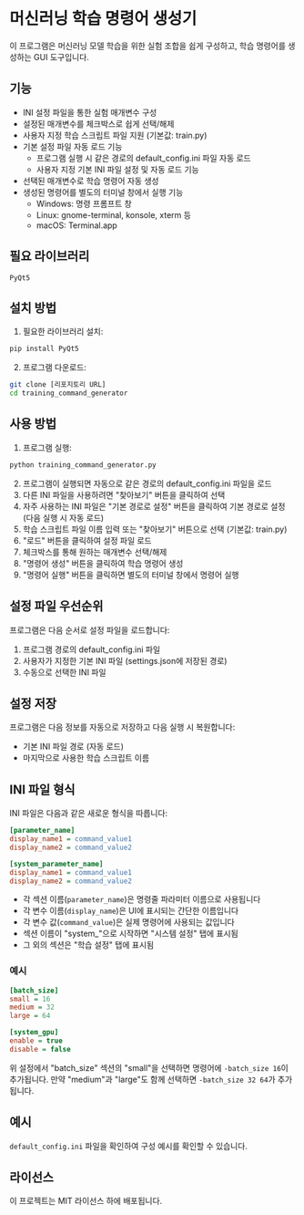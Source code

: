 # 머신러닝 학습 명령어 생성기

이 프로그램은 머신러닝 모델 학습을 위한 실험 조합을 쉽게 구성하고, 학습 명령어를 생성하는 GUI 도구입니다.

## 기능

- INI 설정 파일을 통한 실험 매개변수 구성
- 설정된 매개변수를 체크박스로 쉽게 선택/해제
- 사용자 지정 학습 스크립트 파일 지원 (기본값: train.py)
- 기본 설정 파일 자동 로드 기능
  - 프로그램 실행 시 같은 경로의 default_config.ini 파일 자동 로드
  - 사용자 지정 기본 INI 파일 설정 및 자동 로드 기능
- 선택된 매개변수로 학습 명령어 자동 생성
- 생성된 명령어를 별도의 터미널 창에서 실행 기능
  - Windows: 명령 프롬프트 창
  - Linux: gnome-terminal, konsole, xterm 등
  - macOS: Terminal.app

## 필요 라이브러리

```
PyQt5
```

## 설치 방법

1. 필요한 라이브러리 설치:

```bash
pip install PyQt5
```

2. 프로그램 다운로드:

```bash
git clone [리포지토리 URL]
cd training_command_generator
```

## 사용 방법

1. 프로그램 실행:

```bash
python training_command_generator.py
```

2. 프로그램이 실행되면 자동으로 같은 경로의 default_config.ini 파일을 로드
3. 다른 INI 파일을 사용하려면 "찾아보기" 버튼을 클릭하여 선택
4. 자주 사용하는 INI 파일은 "기본 경로로 설정" 버튼을 클릭하여 기본 경로로 설정 (다음 실행 시 자동 로드)
5. 학습 스크립트 파일 이름 입력 또는 "찾아보기" 버튼으로 선택 (기본값: train.py)
6. "로드" 버튼을 클릭하여 설정 파일 로드
7. 체크박스를 통해 원하는 매개변수 선택/해제
8. "명령어 생성" 버튼을 클릭하여 학습 명령어 생성
9. "명령어 실행" 버튼을 클릭하면 별도의 터미널 창에서 명령어 실행

## 설정 파일 우선순위

프로그램은 다음 순서로 설정 파일을 로드합니다:

1. 프로그램 경로의 default_config.ini 파일
2. 사용자가 지정한 기본 INI 파일 (settings.json에 저장된 경로)
3. 수동으로 선택한 INI 파일

## 설정 저장

프로그램은 다음 정보를 자동으로 저장하고 다음 실행 시 복원합니다:

- 기본 INI 파일 경로 (자동 로드)
- 마지막으로 사용한 학습 스크립트 이름

## INI 파일 형식

INI 파일은 다음과 같은 새로운 형식을 따릅니다:

```ini
[parameter_name]
display_name1 = command_value1
display_name2 = command_value2

[system_parameter_name]
display_name1 = command_value1
display_name2 = command_value2
```

- 각 섹션 이름(`parameter_name`)은 명령줄 파라미터 이름으로 사용됩니다
- 각 변수 이름(`display_name`)은 UI에 표시되는 간단한 이름입니다
- 각 변수 값(`command_value`)은 실제 명령어에 사용되는 값입니다
- 섹션 이름이 "system_"으로 시작하면 "시스템 설정" 탭에 표시됨
- 그 외의 섹션은 "학습 설정" 탭에 표시됨

### 예시

```ini
[batch_size]
small = 16
medium = 32
large = 64

[system_gpu]
enable = true
disable = false
```

위 설정에서 "batch_size" 섹션의 "small"을 선택하면 명령어에 `-batch_size 16`이 추가됩니다.
만약 "medium"과 "large"도 함께 선택하면 `-batch_size 32 64`가 추가됩니다.

## 예시

`default_config.ini` 파일을 확인하여 구성 예시를 확인할 수 있습니다.

## 라이선스

이 프로젝트는 MIT 라이선스 하에 배포됩니다. 